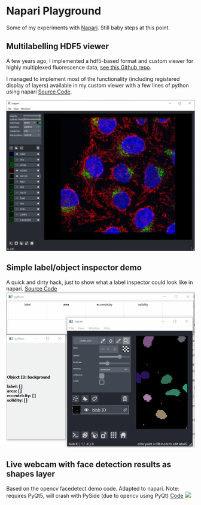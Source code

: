 # Napari Playground

Some of my experiments with [Napari](https://github.com/napari/napari). Still baby steps at this point.

## Multilabelling HDF5 viewer

A few years ago, I implemented a hdf5-based format and custom viewer for highly multiplexed 
fluorescence data, [see this Github repo](https://github.com/VolkerH/Multilabelling_HDF5_View).

I managed to implement most of the functionality (including registered display of layers) 
available in my custom viewer with a few lines of python using napari [Source Code](./Multilabelling/multilabel.py).

![](./Gallery/multilabelling.png)

## Simple label/object inspector demo

A quick and dirty hack, just to show what a label inspector could look like in napari. [Source Code](./CustomMouseFunctions/custom_mouse_functions.py)
![](./Gallery/napari_label_inspector.gif)


## Live webcam with face detection results as shapes layer

Based on the opencv facedetect demo code. Adapted to napari.
Note: requires PyQt5, will crash with PySide (due to opencv using PyQt)
[Code](./LiveUpdate/webcam_opencv.py)
![](./Gallery/webcam2.gif)